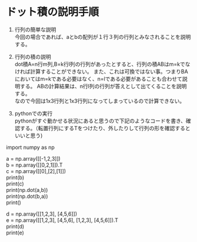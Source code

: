 # ドット積の説明手順  


1. 行列の簡単な説明  
今回の場合であれば、aとbの配列が１行３列の行列とみなされることを説明する。


2. 行列の積の説明  
dot積A=n行m列,B=k行l列の行列があったとすると、行列の積ABはm=kでなければ計算することができない。
また、これは可換ではない事。つまりBAにおいてはm=kである必要はなく、n=lである必要があることも合わせて説明する。
ABの計算結果は、n行l列の行列が答えとして出てくることを説明する。  
なので今回は1x3行列と1x3行列になってしまっているので計算できない。

3. pythonでの実行  
pythonがすぐ動かせる状況にあると思うので下記のようなコードを書き、確認する。（転置行列にするTをつけたり、外したりして行列の形を確認するといいと思う)



import numpy as np  

a = np.array([[-1,2,3]])  
b = np.array([[0,2,1]]).T  
c = np.array([[0],[2],[1]])  
print(b)  
print(c)  
print(np.dot(a,b))  
print(np.dot(b,a))  
print()  

d = np.array([[1,2,3],
              [4,5,6]])  
e = np.array([[1,2,3],
              [4,5,6],
              [1,2,3],
              [4,5,6]]).T  
print(d)  
print(e)  

